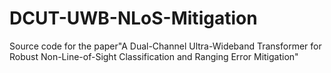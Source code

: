 # DCUT-UWB-NLoS-Mitigation
Source code for the paper"A Dual-Channel Ultra-Wideband Transformer for Robust Non-Line-of-Sight Classification and Ranging Error Mitigation"
